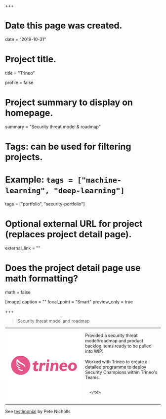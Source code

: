 +++
# Date this page was created.
date = "2019-10-31"

# Project title.
title = "Trineo"

profile = false

# Project summary to display on homepage.
summary = "Security threat model &#38; roadmap"

# Tags: can be used for filtering projects.
# Example: `tags = ["machine-learning", "deep-learning"]`
tags = ["portfolio", "security-portfolio"]

# Optional external URL for project (replaces project detail page).
external_link = ""

# Does the project detail page use math formatting?
math = false

[image]
caption = ""
focal_point = "Smart"
preview_only = true

+++

> Security threat model and roadmap

<table>
   <tr>
      <td style="text-align: left; width: 50%"><a href="https://www.trineo.com" target="_blank"><img src="featured.png"></a></td>
      <td style="text-align: left">
         Provided a security threat model/roadmap and product backlog items ready to be pulled into WIP.<br><br>
         Worked with Trineo to create a detailed programme to deploy Security Champions within Trineo's Teams.<br><br>

      </td>
   </tr>
</table>

See <a href="../testimonial-pete-nicholls">testimonial</a> by Pete Nicholls




